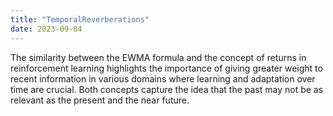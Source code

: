 ```yaml
---
title: "TemporalReverberations"
date: 2023-09-04
---
```


The similarity between the EWMA formula and the concept of returns in reinforcement learning highlights the importance of giving greater weight to recent information in various domains where learning and adaptation over time are crucial. Both concepts capture the idea that the past may not be as relevant as the present and the near future.
